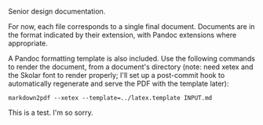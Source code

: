 Senior design documentation.

For now, each file corresponds to a single final document. Documents are in the
format indicated by their extension, with Pandoc extensions where appropriate.

A Pandoc formatting template is also included. Use the following commands to
render the document, from a document's directory (note: need xetex and the
Skolar font to render properly; I'll set up a post-commit hook to automatically
regenerate and serve the PDF with the template later):

    markdown2pdf --xetex --template=../latex.template INPUT.md

This is a test. I'm so sorry.